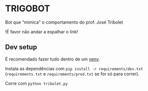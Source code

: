 # TRIGOBOT
Bot que "mimica" o comportamento do prof. José Tribolet

!É favor não andar a espalhar o link!

## Dev setup
É recomendado fazer tudo dentro de um [venv](https://packaging.python.org/guides/installing-using-pip-and-virtual-environments/).

Instala as dependências com `pip install -r requirements/dev.txt` (`requirements.txt` e `requirements/prod.txt` se for só para correr).

Corre com `python tribolet.py`
